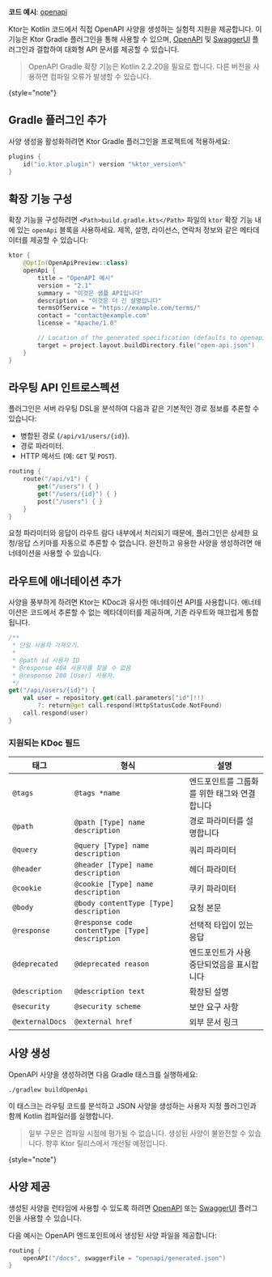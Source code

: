 [//]: # (title: OpenAPI 사양 생성)

<show-structure for="chapter" depth="2"/>
<primary-label ref="experimental"/>
<secondary-label ref="server-feature"/>

<tldr>
<p>
<b>코드 예시</b>: 
<a href="https://github.com/ktorio/ktor-samples/tree/main/openapi">openapi</a>
</p>
</tldr>

Ktor는 Kotlin 코드에서 직접 OpenAPI 사양을 생성하는 실험적 지원을 제공합니다. 이 기능은 Ktor Gradle 플러그인을 통해 사용할 수 있으며, [OpenAPI](server-openapi.md) 및 [SwaggerUI](server-swagger-ui.md) 플러그인과 결합하여 대화형 API 문서를 제공할 수 있습니다.

> OpenAPI Gradle 확장 기능은 Kotlin 2.2.20을 필요로 합니다. 다른 버전을 사용하면 컴파일 오류가 발생할 수 있습니다.
>
{style="note"}

## Gradle 플러그인 추가

사양 생성을 활성화하려면 Ktor Gradle 플러그인을 프로젝트에 적용하세요:

```kotlin
plugins {
    id("io.ktor.plugin") version "%ktor_version%"
}
```

## 확장 기능 구성

확장 기능을 구성하려면 `<Path>build.gradle.kts</Path>` 파일의 `ktor` 확장 기능 내에 있는 `openApi` 블록을 사용하세요. 제목, 설명, 라이선스, 연락처 정보와 같은 메타데이터를 제공할 수 있습니다:

```kotlin
ktor {
    @OptIn(OpenApiPreview::class)
    openApi {
        title = "OpenAPI 예시"
        version = "2.1"
        summary = "이것은 샘플 API입니다"
        description = "이것은 더 긴 설명입니다"
        termsOfService = "https://example.com/terms/"
        contact = "contact@example.com"
        license = "Apache/1.0"

        // Location of the generated specification (defaults to openapi/generated.json)
        target = project.layout.buildDirectory.file("open-api.json")
    }
}
```

## 라우팅 API 인트로스펙션

플러그인은 서버 라우팅 DSL을 분석하여 다음과 같은 기본적인 경로 정보를 추론할 수 있습니다:

- 병합된 경로 (`/api/v1/users/{id}`).
- 경로 파라미터.
- HTTP 메서드 (예: `GET` 및 `POST`).

```kotlin
routing {
    route("/api/v1") {
        get("/users") { }
        get("/users/{id}") { }
        post("/users") { }
    }
}
```

요청 파라미터와 응답이 라우트 람다 내부에서 처리되기 때문에, 플러그인은 상세한 요청/응답 스키마를 자동으로 추론할 수 없습니다. 완전하고 유용한 사양을 생성하려면 애너테이션을 사용할 수 있습니다.

## 라우트에 애너테이션 추가

사양을 풍부하게 하려면 Ktor는 KDoc과 유사한 애너테이션 API를 사용합니다. 애너테이션은 코드에서 추론할 수 없는 메타데이터를 제공하며, 기존 라우트와 매끄럽게 통합됩니다.

```kotlin
/**
 * 단일 사용자 가져오기.
 *
 * @path id 사용자 ID
 * @response 404 사용자를 찾을 수 없음
 * @response 200 [User] 사용자.
 */
get("/api/users/{id}") {
    val user = repository.get(call.parameters["id"]!!)
        ?: return@get call.respond(HttpStatusCode.NotFound)
    call.respond(user)
}

```

### 지원되는 KDoc 필드

| 태그             | 형식                                            | 설명                                     |
|-----------------|-------------------------------------------------|-------------------------------------------------|
| `@tags`         | `@tags *name`                                   | 엔드포인트를 그룹화를 위한 태그와 연결합니다    |
| `@path`         | `@path [Type] name description`                 | 경로 파라미터를 설명합니다                      |
| `@query`        | `@query [Type] name description`                | 쿼리 파라미터                                   |
| `@header`       | `@header [Type] name description`               | 헤더 파라미터                                   |
| `@cookie`       | `@cookie [Type] name description`               | 쿠키 파라미터                                   |
| `@body`         | `@body contentType [Type] description`          | 요청 본문                                       |
| `@response`     | `@response code contentType [Type] description` | 선택적 타입이 있는 응답                         |
| `@deprecated`   | `@deprecated reason`                            | 엔드포인트가 사용 중단되었음을 표시합니다     |
| `@description`  | `@description text`                             | 확장된 설명                                     |
| `@security`     | `@security scheme`                              | 보안 요구 사항                                  |
| `@externalDocs` | `@external href`                                | 외부 문서 링크                                  |

## 사양 생성

OpenAPI 사양을 생성하려면 다음 Gradle 태스크를 실행하세요:

```shell
./gradlew buildOpenApi
```

이 태스크는 라우팅 코드를 분석하고 JSON 사양을 생성하는 사용자 지정 플러그인과 함께 Kotlin 컴파일러를 실행합니다.

> 일부 구문은 컴파일 시점에 평가될 수 없습니다. 생성된 사양이 불완전할 수 있습니다. 향후 Ktor 릴리스에서 개선될 예정입니다.
>
{style="note"}

## 사양 제공

생성된 사양을 런타임에 사용할 수 있도록 하려면 [OpenAPI](server-openapi.md) 또는 [SwaggerUI](server-swagger-ui.md) 플러그인을 사용할 수 있습니다.

다음 예시는 OpenAPI 엔드포인트에서 생성된 사양 파일을 제공합니다:

```kotlin
routing {
    openAPI("/docs", swaggerFile = "openapi/generated.json")
}